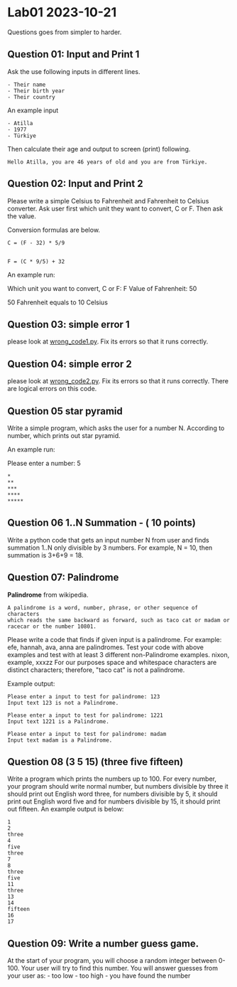 # Lab01 2023-10-21

Questions goes from simpler to harder.

## Question 01: Input and Print 1

Ask the use following inputs in different lines.
	
	- Their name
	- Their birth year
	- Their country

An example input

	- Atilla
	- 1977
	- Türkiye

Then calculate their age and output to screen (print) following.

	Hello Atilla, you are 46 years of old and you are from Türkiye.


## Question 02: Input and Print 2

Please write a simple Celsius to Fahrenheit and Fahrenheit  to  Celsius converter.
Ask user first which unit they want to convert, C or F.
Then ask the value. 

Conversion formulas are below.

	C = (F - 32) * 5/9

	
	F = (C * 9/5) + 32


An example run:


Which unit you want to convert, C or F: F
Value of Fahrenheit: 50

50 Fahrenheit equals to 10 Celsius


## Question 03: simple error 1

please look at [wrong_code1.py](wrong_code1.py). Fix its errors so that it runs correctly.


## Question 04: simple error 2

please look at [wrong_code2.py](wrong_code2.py). Fix its errors so that it runs correctly. 
There are logical errors on this code.




## Question 05 star pyramid

Write a simple program, which asks the user for a number N.
According to number, which prints out star pyramid.

An example run:

Please enter a number: 5

	*
	**
	***
	****
	*****




## Question 06 1..N Summation - ( 10 points)

Write a python code that gets an input number N from user and finds summation 1..N only divisible by 3 numbers.
For example, N = 10, then summation is 3+6+9 = 18.


## Question 07: Palindrome

**Palindrome** from wikipedia.

    A palindrome is a word, number, phrase, or other sequence of characters 
    which reads the same backward as forward, such as taco cat or madam or racecar or the number 10801. 


Please write a code that finds if given input is a palindrome. 
For example: efe,  hannah, ava, anna are palindromes.
Test your code with above examples and test with at least 3 different non-Palindrome examples.
nixon, example, xxxzz
For our purposes space and whitespace characters are distinct characters; therefore, "taco cat" is not a palindrome.

Example output: 

    Please enter a input to test for palindrome: 123
    Input text 123 is not a Palindrome.

    Please enter a input to test for palindrome: 1221
    Input text 1221 is a Palindrome.

    Please enter a input to test for palindrome: madam
    Input text madam is a Palindrome.


## Question 08 (3 5 15) (three five fifteen) 

Write a program which prints the numbers up to 100.
For every number, your program should write normal number, but numbers divisible by three it should print out English word three, for numbers divisible by 5, it should print out English word five and for numbers divisible by 15, it should print out fifteen.
An example output is below:

	1
	2
	three
	4
	five
	three
	7
	8
	three
	five
	11
	three
	13
	14
	fifteen
	16
	17



## Question 09:  Write a number guess game. 

At the start of your program, you will choose a random integer between 0-100. 
Your user will try to find this number.
You will answer guesses from your user as:
	- too low
	- too high
	- you have found the number

